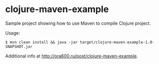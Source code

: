 # clojure-maven-example

Sample project showing how to use Maven to compile Clojure project.

Usage:

    $ mvn clean install && java -jar target/clojure-maven-example-1.0-SNAPSHOT.jar

Additional info at http://ora600.ru/post/clojure-maven-example.
